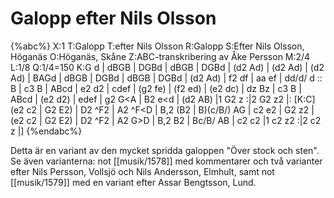 # Galopp efter Nils Olsson

{%abc%}
X:1
T:Galopp
T:efter Nils Olsson
R:Galopp
S:Efter Nils Olsson, Höganäs
O:Höganäs, Skåne
Z:ABC-transkribering av Åke Persson
M:2/4
L:1/8
Q:1/4=150
K:G
d | dBGB | DGBd | dBGB | DGBd | (d2 Ad) | (d2 Ad) | (d2 Ad) | BAGd |
 dBGB | DGBd | dBGB | DGBd | (d2 Ad) | f2 df | aa ef | dd/d/ d :: 
B | c3 B | ABcd | e2 d2 | cdef | (g2 fe) | (f2 ed) | (e2 dc) | dz Bz | 
c3 B | ABcd | (e2 d2) | edef | g2 G<A | B2 e<d | (d2 AB) |1 G2 z :|2 G2 z2 |:
[K:C] (e2 c2 | G2 E2) | D2 ^F2 | A2 ^F<D | B,2 (B2 | B)(c/B/) AG | c2 e2 | G2 z2 |
(e2 c2 | G2 E2) | D2 ^F2 | A2 G>D | B,2 B2 | Bc/B/ AB | c2 c2 |1 c2 z2 :|2 c2 z |] 
{%endabc%}

Detta är en variant av den mycket spridda galoppen "Över stock och sten". Se även varianterna:
not [[musik/1578]] med kommentarer och två varianter efter Nils Persson, Vollsjö och Nils Andersson, Elmhult, samt not [[musik/1579]] med en variant efter Assar Bengtsson, Lund.
